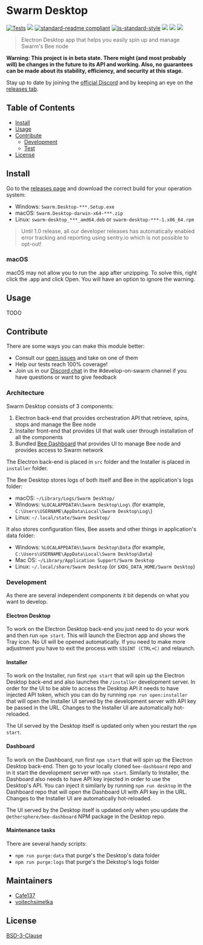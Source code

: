 # Swarm Desktop

[![Tests](https://github.com/ethersphere/swarm-desktop/actions/workflows/tests.yaml/badge.svg)](https://github.com/ethersphere/swarm-desktop/actions/workflows/tests.yaml)
[![](https://img.shields.io/badge/made%20by-Swarm-blue.svg?style=flat-square)](https://swarm.ethereum.org/)
[![standard-readme compliant](https://img.shields.io/badge/standard--readme-OK-brightgreen.svg?style=flat-square)](https://github.com/RichardLitt/standard-readme)
[![js-standard-style](https://img.shields.io/badge/code%20style-standard-brightgreen.svg?style=flat-square)](https://github.com/feross/standard)
![](https://img.shields.io/badge/npm-%3E%3D6.9.0-orange.svg?style=flat-square)
![](https://img.shields.io/badge/Node.js-%3E%3D14.0.0-orange.svg?style=flat-square)
![](https://img.shields.io/badge/runs%20on-macOS%20%7C%20Linux%20%7C%20Windows-orange)

> Electron Desktop app that helps you easily spin up and manage Swarm's Bee node

**Warning: This project is in beta state. There might (and most probably will) be changes in the future to its API and working. Also, no guarantees can be made about its stability, efficiency, and security at this stage.**

Stay up to date by joining the [official Discord](https://discord.gg/GU22h2utj6) and by keeping an eye on the [releases tab](https://github.com/ethersphere/swarm-desktop/releases).

## Table of Contents

- [Install](#install)
- [Usage](#usage)
- [Contribute](#contribute)
  - [Development](#development)
  - [Test](#test)
- [License](#license)

## Install

Go to the [releases page](https://github.com/ethersphere/swarm-desktop/releases/latest) and download the correct build for your operation system:

 - Windows: `Swarm.Desktop-***.Setup.exe`
 - macOS: `Swarm.Desktop-darwin-x64-***.zip`
 - Linux: `swarm-desktop_***_amd64.deb` or `swarm-desktop-***-1.x86_64.rpm`

> Until 1.0 release, all our developer releases has automatically enabled error tracking and reporting using sentry.io which is not possible to opt-out!

### macOS

macOS may not allow you to run the .app after unzipping. To solve this, right click the .app and click Open. You will have an option to ignore the warning.

## Usage

TODO

## Contribute

There are some ways you can make this module better:

- Consult our [open issues](https://github.com/ethersphere/swarm-desktop/issues) and take on one of them
- Help our tests reach 100% coverage!
- Join us in our [Discord chat](https://discord.gg/wdghaQsGq5) in the #develop-on-swarm channel if you have questions or want to give feedback

### Architecture

Swarm Desktop consists of 3 components:

 1. Electron back-end that provides orchestration API that retrieve, spins, stops and manage the Bee node
 2. Installer front-end that provides UI that walk user through installation of all the components
 3. Bundled [Bee Dashboard](https://github.com/ethersphere/bee-dashboard) that provides UI to manage Bee node and provides access to Swarm network

The Electron back-end is placed in `src` folder and the Installer is placed in `installer` folder.

The Bee Desktop stores logs of both itself and Bee in the application's logs folder:

 - macOS: `~/Library/Logs/Swarm Desktop/`
 - Windows: `%LOCALAPPDATA%\Swarm Desktop\Log\` (for example, `C:\Users\USERNAME\AppData\Local\Swarm Desktop\Log\`)
 - Linux: `~/.local/state/Swarm Desktop/`

It also stores configuration files, Bee assets and other things in application's data folder:

 - Windows: `%LOCALAPPDATA%\Swarm Desktop\Data` (for example, `C:\Users\USERNAME\AppData\Local\Swarm Desktop\Data`)
 - Mac OS: `~/Library/Application Support/Swarm Desktop`
 - Linux: `~/.local/share/Swarm Desktop` (or `$XDG_DATA_HOME/Swarm Desktop`)

### Development

As there are several independent components it bit depends on what you want to develop.

#### Electron Desktop

To work on the Electron Desktop back-end you just need to do your work and then run `npm start`. This will launch the
Electron app and shows the Tray icon. No UI will be opened automatically. If you need to make more adjustment you have to exit
the process with `SIGINT (CTRL+C)` and relaunch.

#### Installer

To work on the Installer, run first `npm start` that will spin up the Electron Desktop back-end and also launches the `/installer` development
server. In order for the UI to be able to access the Desktop API it needs to have injected API token, which you can do by running `npm run open:installer`
that will open the Installer UI served by the development server with API key be passed in the URL. Changes to the Installer UI are automatically
hot-reloaded.

The UI served by the Desktop itself is updated only when you restart the `npm start`.

#### Dashboard

To work on the Dashboard, run first `npm start` that will spin up the Electron Desktop back-end. Then go to your locally cloned `bee-dashboard` repo and
in it start the development server with `npm start`. Similarly to Installer, the Dashboard also needs to have API key injected in order to use the
Desktop's API. You can inject it similarly by running `npm run desktop` in the Dashboard repo that will open the Dashboard UI with API key in the URL.
Changes to the Installer UI are automatically hot-reloaded.

The UI served by the Desktop itself is updated only when you update the `@ethersphere/bee-dashboard` NPM package in the Desktop repo.

#### Maintenance tasks

There are several handy scripts:

 - `npm run purge:data` that purge's the Desktop's data folder
 - `npm run purge:logs` that purge's the Dekstop's logs folder

## Maintainers

- [Cafe137](https://github.com/Cafe137)
- [vojtechsimetka](https://github.com/vojtechsimetka)

## License

[BSD-3-Clause](./LICENSE)
